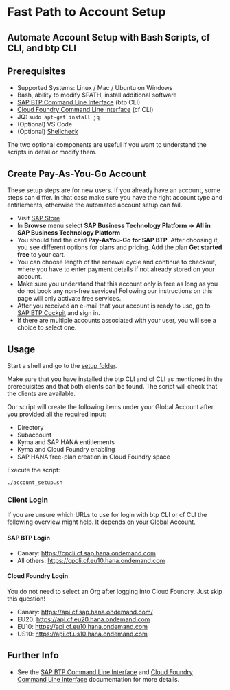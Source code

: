 # Fast Path to Account Setup
## Automate Account Setup with Bash Scripts, cf CLI, and btp CLI

## Prerequisites

* Supported Systems: Linux / Mac / Ubuntu on Windows
* Bash, ability to modify $PATH, install additional software
* [SAP BTP Command Line Interface](https://tools.hana.ondemand.com/) (btp CLI)
* [Cloud Foundry Command Line Interface](https://docs.cloudfoundry.org/cf-cli/install-go-cli.html) (cf CLI)
* JQ: `sudo apt-get install jq`
* (Optional) VS Code
* (Optional) [Shellcheck](https://github.com/vscode-shellcheck/vscode-shellcheck)

The two optional components are useful if you want to understand the scripts in detail or modify them.

## Create Pay-As-You-Go Account

These setup steps are for new users. If you already have an account, some steps can differ. In that case make sure you have the right account type and entitlements, otherwise the automated account setup can fail.

* Visit [SAP Store](https://store.sap.com/dcp/en/)
* In **Browse** menu select **SAP Business Technology Platform** **&rarr;** **All in SAP Business Technology Platform**
* You should find the card **Pay-AsYou-Go for SAP BTP**. After choosing it, you see different options for plans and pricing. Add the plan **Get started free** to your cart.
* You can choose length of the renewal cycle and continue to checkout, where you have to enter payment details if not already stored on your account.
* Make sure you understand that this account only is free as long as you do not book any non-free services! Following our instructions on this page will only activate free services.
* After you received an e-mail that your account is ready to use, go to [SAP BTP Cockpit](https://account.hana.ondemand.com/) and sign in.
* If there are multiple accounts associated with your user, you will see a choice to select one.

## Usage

Start a shell and go to the [setup folder](../../../code/setup).

Make sure that you have installed the btp CLI and cf CLI as mentioned in the prerequisites and that both clients can be found. The script will check that the clients are available.

Our script will create the following items under your Global Account after you provided all the required input:
* Directory
* Subaccount
* Kyma and SAP HANA entitlements
* Kyma and Cloud Foundry enabling
* SAP HANA free-plan creation in Cloud Foundry space

Execute the script:

```shell
./account_setup.sh
```

### Client Login

If you are unsure which URLs to use for login with btp CLI or cf CLI the following overview might help. It depends on your Global Account.

#### SAP BTP Login

* Canary: https://cpcli.cf.sap.hana.ondemand.com
* All others: https://cpcli.cf.eu10.hana.ondemand.com

#### Cloud Foundry Login

You do not need to select an Org after logging into Cloud Foundry. Just skip this question!

* Canary: https://api.cf.sap.hana.ondemand.com/
* EU20: https://api.cf.eu20.hana.ondemand.com
* EU10: https://api.cf.eu10.hana.ondemand.com
* US10: https://api.cf.us10.hana.ondemand.com

## Further Info

* See the [SAP BTP Command Line Interface](https://help.sap.com/products/BTP/65de2977205c403bbc107264b8eccf4b/7c6df2db6332419ea7a862191525377c.html) and [Cloud Foundry Command Line Interface](https://docs.cloudfoundry.org/cf-cli/install-go-cli.html) documentation for more details.
